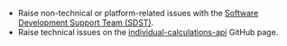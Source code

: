 * Raise non-technical or platform-related issues with the [Software Development Support Team (SDST)](https://developer.service.hmrc.gov.uk/developer/support).
* Raise technical issues on the [individual-calculations-api](https://github.com/hmrc/individual-calculations-api/issues) GitHub page.